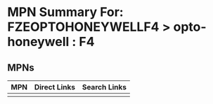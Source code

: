 



# MPN Summary For: FZEOPTOHONEYWELLF4 > opto-honeywell : F4

## MPNs
  

|MPN|Direct Links|Search Links|
| :--- | :--- | :--- |
||||
